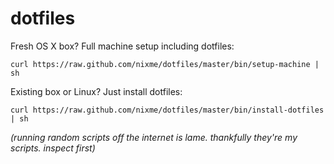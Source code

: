 dotfiles
========

Fresh OS X box? Full machine setup including dotfiles:

```
curl https://raw.github.com/nixme/dotfiles/master/bin/setup-machine | sh
```

Existing box or Linux? Just install dotfiles:

```
curl https://raw.github.com/nixme/dotfiles/master/bin/install-dotfiles | sh
```

_(running random scripts off the internet is lame. thankfully they're my scripts. inspect first)_
